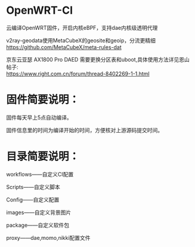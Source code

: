 # OpenWRT-CI
云编译OpenWRT固件，开启内核eBPF，支持dae内核级透明代理        

v2ray-geodata使用MetaCubeX的geosite和geoip，分流更精细  
https://github.com/MetaCubeX/meta-rules-dat  

京东云亚瑟 AX1800 Pro DAED 需要更换分区表和uboot,具体使用方法详见恩山帖子:  
https://www.right.com.cn/forum/thread-8402269-1-1.html  

# 固件简要说明：

固件每天早上5点自动编译。

固件信息里的时间为编译开始的时间，方便核对上游源码提交时间。


# 目录简要说明：

workflows——自定义CI配置

Scripts——自定义脚本

Config——自定义配置

images——自定义背景图片  

package——自定义软件包  

proxy——dae,momo,nikki配置文件


